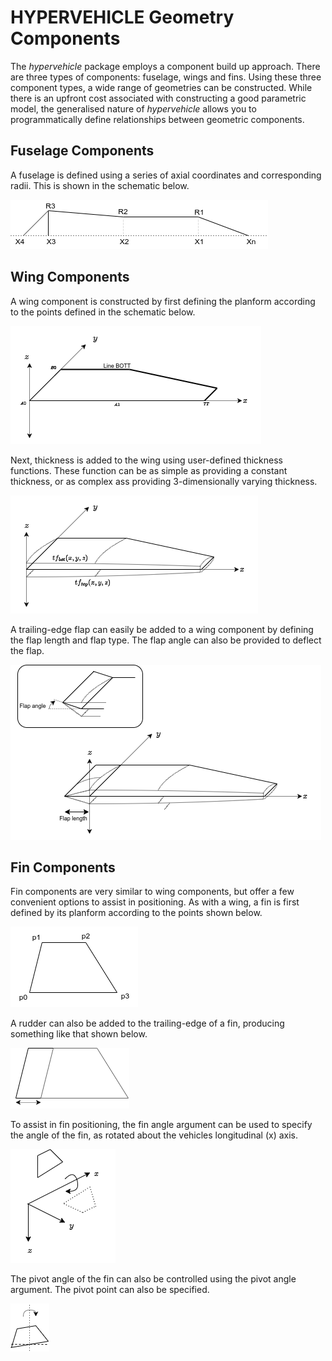 # HYPERVEHICLE Geometry Components

The *hypervehicle* package employs a component build up approach. 
There are three types of components: fuselage, wings and fins. 
Using these three component types, a wide range of geometries can 
be constructed. While there is an upfront cost associated with 
constructing a good parametric model, the generalised nature of 
*hypervehicle* allows you to programmatically define relationships 
between geometric components.


## Fuselage Components
A fuselage is defined using a series of axial coordinates and 
corresponding radii. This is shown in the schematic below. 

![Fuselage geometry definition](../images/components/fuselage.png "Fuselage definition")


## Wing Components
A wing component is constructed by first defining the planform according to the points defined in
the schematic below.

![Wing planform](../images/components/wing_planform.png "Wing planform")

Next, thickness is added to the wing using user-defined thickness functions. These function can 
be as simple as providing a constant thickness, or as complex ass providing 3-dimensionally varying
thickness.

![Wing thickness functions](../images/components/wing_thickness.png "Wing thickness functions")


A trailing-edge flap can easily be added to a wing component by defining the flap length and 
flap type. The flap angle can also be provided to deflect the flap.

![Wing flap](../images/components/flap.png "Wing flap")



## Fin Components

Fin components are very similar to wing components, but offer a few convenient options to assist 
in positioning. As with a wing, a fin is first defined by its planform according to the points 
shown below.

![Fin planform definition](../images/components/fin_planform.png "Fin planform definition")

A rudder can also be added to the trailing-edge of a fin, producing something like that shown below.

![Rudder length](../images/components/rudder_length.png "Rudder length")


To assist in fin positioning, the fin angle argument can be used to specify the angle of the fin, 
as rotated about the vehicles longitudinal (x) axis.

![Fin angle](../images/components/fin_angle.png "Fin angle definition")


The pivot angle of the fin can also be controlled using the pivot angle argument. The pivot point
can also be specified.

![Fin pivot angle](../images/components/fin_pivot.png "Fin pivot angle")

